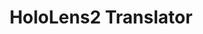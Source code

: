 ---
layout: project
title: HoloLens2 Translator
thumbnail: LIHTT.jpg
link:
release-date: Aug 23 2023
team: Lorem Ipsum
platform: UWP / HoloLens2
tech: Unity, MRTK, Azure/GCP
---